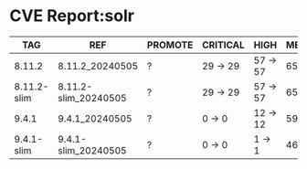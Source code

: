 # CVE Report:solr
|     TAG     |         REF          | PROMOTE | CRITICAL |   HIGH   |  MEDIUM  |   LOW    | UNKNOWN |
|-------------|----------------------|---------|----------|----------|----------|----------|---------|
| 8.11.2      | 8.11.2_20240505      | ?       | 29 -> 29 | 57 -> 57 | 65 -> 40 | 20 -> 12 | 0 -> 0  |
| 8.11.2-slim | 8.11.2-slim_20240505 | ?       | 29 -> 29 | 57 -> 57 | 65 -> 40 | 20 -> 12 | 0 -> 0  |
| 9.4.1       | 9.4.1_20240505       | ?       | 0 -> 0   | 12 -> 12 | 59 -> 15 | 14 -> 3  | 0 -> 0  |
| 9.4.1-slim  | 9.4.1-slim_20240505  | ?       | 0 -> 0   | 1 -> 1   | 46 -> 2  | 11 -> 0  | 0 -> 0  |
